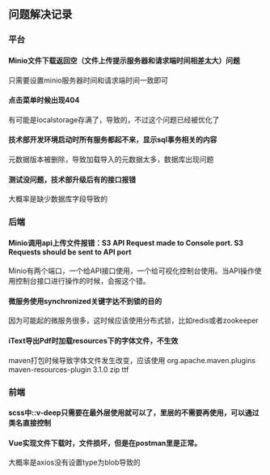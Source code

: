 ## 问题解决记录

### 平台

#### Minio文件下载返回空（文件上传提示服务器和请求端时间相差太大）问题
只需要设置minio服务器时间和请求端时间一致即可


#### 点击菜单时候出现404
有可能是localstorage存满了，导致的，不过这个问题已经被优化了


#### 技术部开发环境启动时所有服务都起不来，显示sql事务相关的内容
元数据版本被删除，导致加载导入的元数据太多，数据库出现问题

#### 测试没问题，技术部升级后有的接口报错
大概率是缺少数据库字段导致的


### 后端

#### Minio调用api上传文件报错：S3 API Request made to Console port. S3 Requests should be sent to API port
Minio有两个端口，一个给API接口使用，一个给可视化控制台使用。当API操作使用控制台接口进行操作的时候，会报这个错。


#### 微服务使用synchronized关键字达不到锁的目的
因为可能起的微服务很多，这时候应该使用分布式锁，比如redis或者zookeeper


#### iText导出Pdf时加载resources下的字体文件，不生效
maven打包时候导致字体文件发生改变，应该使用
<plugin>
	<groupId>org.apache.maven.plugins</groupId>
	<artifactId>maven-resources-plugin</artifactId>
	<version>3.1.0</version>
	<!--使用文件扩展过滤配置解决字体文件损坏问题-->
	<configuration>
		<nonFilteredFileExtensions>
			<nonFilteredFileExtension>zip</nonFilteredFileExtension>
			<nonFilteredFileExtension>ttf</nonFilteredFileExtension>
		</nonFilteredFileExtensions>
	</configuration>
</plugin>








### 前端

#### scss中::v-deep只需要在最外层使用就可以了，里层的不需要再使用，可以通过类名直接控制

#### Vue实现文件下载时，文件损坏，但是在postman里是正常。

大概率是axios没有设置type为blob导致的



